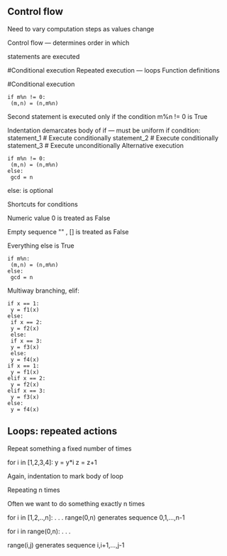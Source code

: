 ## Control flow

Need to vary computation steps as values change

Control flow — determines order in which

statements are executed

#Conditional execution
Repeated execution — loops
Function definitions

#Conditional execution
```
if m%n != 0:
 (m,n) = (n,m%n)
``` 

Second statement is executed only if the condition
m%n != 0 is True

Indentation demarcates body of if — must be uniform
if condition:
 statement_1 # Execute conditionally
 statement_2 # Execute conditionally
statement_3 # Execute unconditionally
Alternative execution
```
if m%n != 0:
 (m,n) = (n,m%n)
else:
 gcd = n
```

else: is optional

Shortcuts for conditions

Numeric value 0 is treated as False

Empty sequence ""
, [] is treated as False

Everything else is True
```
if m%n:
 (m,n) = (n,m%n)
else:
 gcd = n
```

Multiway branching, elif:
```
if x == 1:
 y = f1(x)
else:
 if x == 2:
 y = f2(x)
 else:
 if x == 3:
 y = f3(x)
 else:
 y = f4(x)
if x == 1:
 y = f1(x)
elif x == 2:
 y = f2(x)
elif x == 3:
 y = f3(x)
else:
 y = f4(x)
``` 

## Loops: repeated actions

Repeat something a fixed number of times

for i in [1,2,3,4]:
 y = y*i
 z = z+1

Again, indentation to mark body of loop

Repeating n times

Often we want to do something exactly n times

for i in [1,2,..,n]:
 . . .
range(0,n) generates sequence 0,1,…,n-1

for i in range(0,n):
 . . .

range(i,j) generates sequence i,i+1,…,j-1
